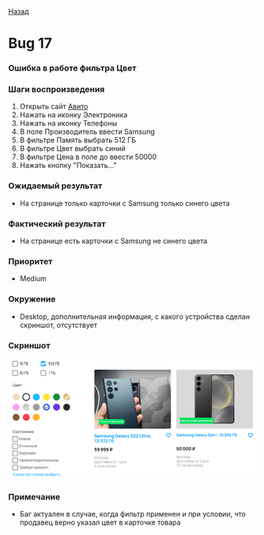 [Назад](../BUGS.md)

# Bug 17

### Ошибка в работе фильтра Цвет

### Шаги воспроизведения
1. Открыть сайт [Авито](https://www.avito.ru) 
2. Нажать на иконку Электроника  
3. Нажать на иконку Телефоны  
4. В поле Производитель ввести Samsung    
5. В фильтре Память выбрать 512 ГБ    
6. В фильтре Цвет выбрать синий   
7. В фильтре Цена в поле до ввести 50000    
8. Нажать кнопку "Показать..."   

### Ожидаемый результат
* На странице только карточки с Samsung только синего цвета  

### Фактический результат
* На странице есть карточки с Samsung не синего цвета  

### Приоритет
* Medium

### Окружение
*   Desktop, дополнительная информация, с какого устройства сделан скриншот, отсутствует   
### Скриншот
![bug-17](images/bug-17.png)       

### Примечание
*  Баг актуален в случае, когда фильтр применен и при условии, что продавец верно указал цвет в карточке товара  